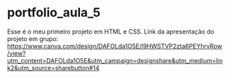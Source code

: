# portfolio_aula_5
Esse é o meu primeiro projeto em HTML e CSS.
Link da apresentação do projeto em grupo: https://www.canva.com/design/DAFOLda1O5E/l9HWSTVP2zta6PEYhrvRow/view?utm_content=DAFOLda1O5E&utm_campaign=designshare&utm_medium=link2&utm_source=sharebutton#14 
